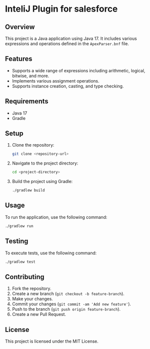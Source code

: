 # InteliJ Plugin for salesforce

## Overview
This project is a Java application using Java 17. It includes various expressions and operations defined in the `ApexParser.bnf` file.

## Features
- Supports a wide range of expressions including arithmetic, logical, bitwise, and more.
- Implements various assignment operations.
- Supports instance creation, casting, and type checking.

## Requirements
- Java 17
- Gradle

## Setup
1. Clone the repository:
    ```sh
    git clone <repository-url>
    ```
2. Navigate to the project directory:
    ```sh
    cd <project-directory>
    ```
3. Build the project using Gradle:
    ```sh
    ./gradlew build
    ```

## Usage
To run the application, use the following command:
```sh
./gradlew run
```

## Testing
To execute tests, use the following command:
```sh
./gradlew test
```

## Contributing
1. Fork the repository.
2. Create a new branch (`git checkout -b feature-branch`).
3. Make your changes.
4. Commit your changes (`git commit -am 'Add new feature'`).
5. Push to the branch (`git push origin feature-branch`).
6. Create a new Pull Request.

## License
This project is licensed under the MIT License.
```